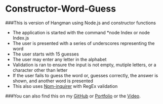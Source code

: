 # Constructor-Word-Guess


###This is version of Hangman using Node.js and constructor functions

 - The application is started with the command *node Index or node Index.js
 - The user is presented with a series of underscores representing the word 
 - The user starts with 15 guesses
 - The user may enter any letter in the alphabet
 - Validation is ran to ensure the input is not empty, mutiple letters, or a character other than letter
 - If the user fails to guess the word or, guesses correctly, the answer is shown, and another word is presented
 - This also uses [Npm-inquirer](https://www.npmjs.com/package/inquirer) with RegEx validation

###You can  also find this on my [GitHub](https://github.com/dallasappraiser/Constructor-Word-Guess "GitHub") or [Portfolio](https://dallasappraiser.github.io/Portfolio/ "Portfolio") or the [Video](https://drive.google.com/file/d/1eH0cDmsEJsTcURcor7DFlSqYrJEVY0AY/view). 